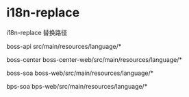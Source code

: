 # i18n-replace
i18n-replace 替换路径

boss-api src/main/resources/language/*

boss-center boss-center-web/src/main/resources/language/*

boss-soa boss-web/src/main/resources/language/*

bps-soa bps-web/src/main/resources/language/*

